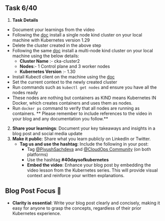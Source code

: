 ## Task 6/40


1. **Task Details**
- Document your learnings from the video
- Following the [doc](https://kind.sigs.k8s.io/) install a single node kind cluster on your local machine with Kubernetes version 1.29
- Delete the cluster created in the above step
- Following the same [doc](https://kind.sigs.k8s.io/) install a multi-node kind cluster on your local machine using the below details:
    - **Cluster Name** :- cka-cluster2
    - **Nodes**:- 1 Control plane and 3 worker nodes
    - **Kubernetes Version** :- 1.30
- Install Kubectl client on the machine using the [doc]((https://kind.sigs.k8s.io/))
- Set the current context to the newly created cluster
- Run commands such as `kubectl get nodes` and ensure you have all the nodes ready
- These nodes are nothing but containers as KIND means Kubernetes IN Docker, which creates containers and uses them as nodes.
- Run `docker ps` command to verify that all nodes are running as containers.
** Please remember to include references to the video in your blog and any documentation you follow.**

2. **Share your learnings**: Document your key takeaways and insights in a blog post and social media update
3. **Make it public**: Share what you learn publicly on LinkedIn or Twitter.
   - **Tag us and use the hashtag**: Include the following in your post:
     - Tag [@PiyushSachdeva](https://www.linkedin.com/in/piyush-sachdeva) and [@CloudOps Community](https://www.linkedin.com/company/thecloudopscomm) (on both platforms)
     - Use the hashtag **#40daysofkubernetes**
     - **Embed the video**: Enhance your blog post by embedding the video lesson from the Kubernetes series. This will provide visual context and reinforce your written explanations.

## Blog Post Focus 📝

- **Clarity is essential**: Write your blog post clearly and concisely, making it easy for anyone to grasp the concepts, regardless of their prior Kubernetes experience.

